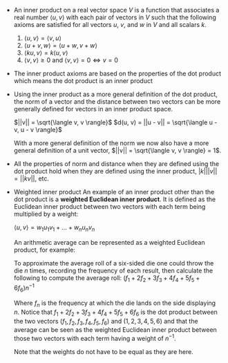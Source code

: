 
- An inner product on a real vector space $V$ is a function that associates a real number $\langle u, v \rangle$ with each pair of vectors in $V$ such that the following axioms are satisfied for all vectors $u$, $v$, and $w$ in $V$ and all scalars $k$.

	1. $\langle u, v \rangle = \langle v, u \rangle$
	2. $\langle u + v, w \rangle = \langle u + w, v + w \rangle$
	3. $\langle ku, v \rangle = k\langle u, v \rangle$
	4. $\langle v, v \rangle \geq 0\ \text{and}\ \langle v, v \rangle = 0 \iff v = 0$

- The inner product axioms are based on the properties of the dot product which means the dot product is an inner product

- Using the inner product as a more general definition of the dot product, the norm of a vector and the distance between two vectors can be more generally defined for vectors in an inner product space.
	
	$||v|| = \sqrt{\langle v, v \rangle}$
	$d(u, v) = ||u - v|| = \sqrt{\langle u - v, u - v \rangle}$

	With a more general definition of the norm we now also have a more general definition of a unit vector, $||v|| = \sqrt{\langle v, v \rangle} = 1$.

- All the properties of norm and distance when they are defined using the dot product hold when they are defined using the inner product, $|k|||v|| = ||kv||$, etc.

- Weighted inner product
	An example of an inner product other than the dot product is a **weighted Euclidean inner product**. It is defined as the Euclidean inner product between two vectors with each term being multiplied by a weight:

	$\langle u, v \rangle = w_1u_1v_1 + \dots + w_nu_nv_n$

	An arithmetic average can be represented as a weighted Euclidean product, for example:
	
	To approximate the average roll of a six-sided die one could throw the die $n$ times, recording the frequency of each result, then calculate the following to compute the average roll: $(f_1 + 2f_2 + 3f_3 + 4f_4 + 5f_5 + 6f_6)n^{-1}$

	Where $f_n$ is the frequency at which the die lands on the side displaying $n$.
	Notice that $f_1 + 2f_2 + 3f_3 + 4f_4 + 5f_5 + 6f_6$ is the dot product between the two vectors $(f_1, f_2, f_3, f_4, f_5, f_6)$ and $(1, 2, 3, 4, 5, 6)$ and that the average can be seen as the weighted Euclidean inner product between those two vectors with each term having a weight of $n^{-1}$.

	Note that the weights do not have to be equal as they are here.


